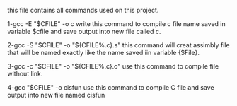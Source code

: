 this file contains all commands used on this project.

1-gcc -E "$CFILE" -o c
write this command to compile c file name saved in variable $cfile and save output into new file called c.

2-gcc -S "$CFILE" -o "${CFILE%.c}.s"
this command will creat assimbly file that will be named exactly like the name saved iin variable {$File}.

3-gcc -c "$CFILE" -o "${CFILE%.c}.o"
use this command to compile file without link.

4-gcc "$CFILE" -o cisfun
use this command to compile C file and save output into new file named cisfun


